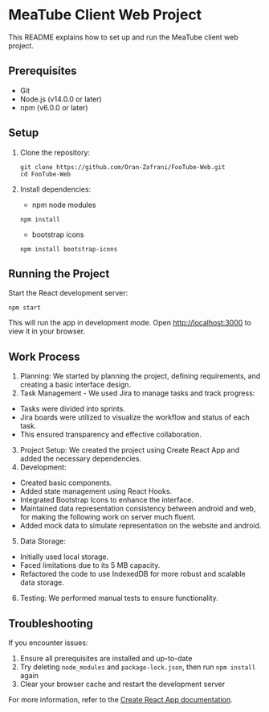 
# MeaTube Client Web Project

This README explains how to set up and run the MeaTube client web project.

## Prerequisites

- Git
- Node.js (v14.0.0 or later)
- npm (v6.0.0 or later)

## Setup

1. Clone the repository:
   ```
   git clone https://github.com/Oran-Zafrani/FooTube-Web.git
   cd FooTube-Web
   ```

2. Install dependencies:
   - npm node modules
   ```
   npm install
   ```
   - bootstrap icons
   ```
   npm install bootstrap-icons
   ```

## Running the Project

Start the React development server:
```
npm start
```

This will run the app in development mode. Open [http://localhost:3000](http://localhost:3000) to view it in your browser.

## Work Process
1. Planning: We started by planning the project, defining requirements, and creating a basic interface design.
2. Task Management - We used Jira to manage tasks and track progress:
  - Tasks were divided into sprints.
  - Jira boards were utilized to visualize the workflow and status of each task.
  - This ensured transparency and effective collaboration.
3. Project Setup: We created the project using Create React App and added the necessary dependencies.
4. Development:
  - Created basic components.
  - Added state management using React Hooks.
  - Integrated Bootstrap Icons to enhance the interface.
  - Maintained data representation consistency between android and web, for making the following work on server much fluent.
  - Added mock data to simulate representation on the website and android.
5. Data Storage:
  - Initially used local storage.
  - Faced limitations due to its 5 MB capacity.
  - Refactored the code to use IndexedDB for more robust and scalable data storage.
6. Testing: We performed manual tests to ensure functionality.

## Troubleshooting

If you encounter issues:
1. Ensure all prerequisites are installed and up-to-date
2. Try deleting `node_modules` and `package-lock.json`, then run `npm install` again
3. Clear your browser cache and restart the development server

For more information, refer to the [Create React App documentation](https://facebook.github.io/create-react-app/docs/getting-started).

